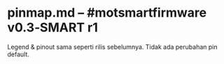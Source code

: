 
# pinmap.md – #motsmartfirmware v0.3‑SMART r1

Legend & pinout sama seperti rilis sebelumnya. Tidak ada perubahan pin default.

